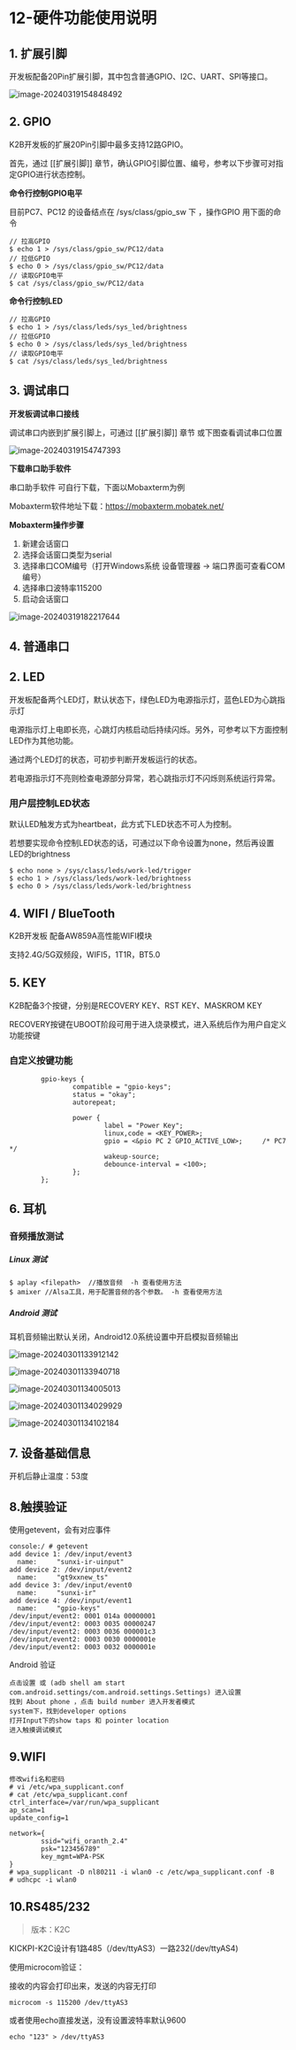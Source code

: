 # 12-硬件功能使用说明





## 1. 扩展引脚

开发板配备20Pin扩展引脚，其中包含普通GPIO、I2C、UART、SPI等接口。

![image-20240319154848492](http://tanzhtanzh.oss-cn-shenzhen.aliyuncs.com/img/image-20240319154848492.png)



## 2. GPIO

K2B开发板的扩展20Pin引脚中最多支持12路GPIO。

首先，通过 [[扩展引脚]] 章节，确认GPIO引脚位置、编号，参考以下步骤可对指定GPIO进行状态控制。



**命令行控制GPIO电平**

目前PC7、PC12 的设备结点在 /sys/class/gpio_sw 下 ，操作GPIO 用下面的命令

```shell
// 拉高GPIO
$ echo 1 > /sys/class/gpio_sw/PC12/data
// 拉低GPIO
$ echo 0 > /sys/class/gpio_sw/PC12/data
// 读取GPIO电平
$ cat /sys/class/gpio_sw/PC12/data
```



**命令行控制LED**

```
// 拉高GPIO
$ echo 1 > /sys/class/leds/sys_led/brightness
// 拉低GPIO
$ echo 0 > /sys/class/leds/sys_led/brightness
// 读取GPIO电平
$ cat /sys/class/leds/sys_led/brightness
```





## 3. 调试串口

**开发板调试串口接线**

调试串口内嵌到扩展引脚上，可通过 [[扩展引脚]] 章节 或下图查看调试串口位置

![image-20240319154747393](http://tanzhtanzh.oss-cn-shenzhen.aliyuncs.com/img/image-20240319154747393.png)



**下载串口助手软件**

串口助手软件 可自行下载，下面以Mobaxterm为例

Mobaxterm软件地址下载：https://mobaxterm.mobatek.net/



**Mobaxterm操作步骤**

1. 新建会话窗口
2. 选择会话窗口类型为serial
3. 选择串口COM编号（打开Windows系统 设备管理器 -> 端口界面可查看COM编号）
4. 选择串口波特率115200
5. 启动会话窗口



![image-20240319182217644](http://tanzhtanzh.oss-cn-shenzhen.aliyuncs.com/img/image-20240319182217644.png)





## 4. 普通串口







## 2. LED

开发板配备两个LED灯，默认状态下，绿色LED为电源指示灯，蓝色LED为心跳指示灯

电源指示灯上电即长亮，心跳灯内核启动后持续闪烁。另外，可参考以下方面控制LED作为其他功能。

通过两个LED灯的状态，可初步判断开发板运行的状态。

若电源指示灯不亮则检查电源部分异常，若心跳指示灯不闪烁则系统运行异常。



### 用户层控制LED状态

默认LED触发方式为heartbeat，此方式下LED状态不可人为控制。

若想要实现命令控制LED状态的话，可通过以下命令设置为none，然后再设置LED的brightness

```
$ echo none > /sys/class/leds/work-led/trigger
$ echo 1 > /sys/class/leds/work-led/brightness
$ echo 0 > /sys/class/leds/work-led/brightness
```



## 4. WIFI / BlueTooth

K2B开发板 配备AW859A高性能WIFI模块

支持2.4G/5G双频段，WIFI5，1T1R，BT5.0



## 5. KEY

K2B配备3个按键，分别是RECOVERY KEY、RST KEY、MASKROM KEY

RECOVERY按键在UBOOT阶段可用于进入烧录模式，进入系统后作为用户自定义功能按键



### 自定义按键功能

```
        gpio-keys {
                compatible = "gpio-keys";
                status = "okay";
                autorepeat;

                power {
                        label = "Power Key";
                        linux,code = <KEY_POWER>;
                        gpio = <&pio PC 2 GPIO_ACTIVE_LOW>;     /* PC7 */
                        wakeup-source;
                        debounce-interval = <100>;
                };
        };
```



## 6. 耳机

### 音频播放测试

##### Linux 测试

```
$ aplay <filepath>  //播放音频  -h 查看使用方法
$ amixer //Alsa工具，用于配置音频的各个参数。 -h 查看使用方法
```

##### Android 测试

耳机音频输出默认关闭，Android12.0系统设置中开启模拟音频输出

![image-20240301133912142](http://tanzhtanzh.oss-cn-shenzhen.aliyuncs.com/img/image-20240301133912142.png)

![image-20240301133940718](http://tanzhtanzh.oss-cn-shenzhen.aliyuncs.com/img/image-20240301133940718.png)

![image-20240301134005013](http://tanzhtanzh.oss-cn-shenzhen.aliyuncs.com/img/image-20240301134005013.png)

![image-20240301134029929](http://tanzhtanzh.oss-cn-shenzhen.aliyuncs.com/img/image-20240301134029929.png)

![image-20240301134102184](http://tanzhtanzh.oss-cn-shenzhen.aliyuncs.com/img/image-20240301134102184.png)







## 7. 设备基础信息

开机后静止温度：53度





## 8.触摸验证

使用getevent，会有对应事件

```
console:/ # getevent
add device 1: /dev/input/event3
  name:     "sunxi-ir-uinput"
add device 2: /dev/input/event2
  name:     "gt9xxnew_ts"
add device 3: /dev/input/event0
  name:     "sunxi-ir"
add device 4: /dev/input/event1
  name:     "gpio-keys"
/dev/input/event2: 0001 014a 00000001
/dev/input/event2: 0003 0035 00000247
/dev/input/event2: 0003 0036 000001c3
/dev/input/event2: 0003 0030 0000001e
/dev/input/event2: 0003 0032 0000001e
```



Android 验证

```
点击设置 或 (adb shell am start com.android.settings/com.android.settings.Settings) 进入设置
找到 About phone ，点击 build number 进入开发者模式
system下，找到developer options
打开Input下的show taps 和 pointer location
进入触摸调试模式
```



## 9.WIFI

```shell
修改wifi名和密码
# vi /etc/wpa_supplicant.conf
# cat /etc/wpa_supplicant.conf
ctrl_interface=/var/run/wpa_supplicant
ap_scan=1
update_config=1

network={
        ssid="wifi_oranth_2.4"
        psk="123456789"
        key_mgmt=WPA-PSK
}
# wpa_supplicant -D nl80211 -i wlan0 -c /etc/wpa_supplicant.conf -B
# udhcpc -i wlan0
```



## 10.RS485/232

> 版本：K2C

KICKPI-K2C设计有1路485（/dev/ttyAS3）一路232(/dev/ttyAS4)

使用microcom验证：

接收的内容会打印出来，发送的内容无打印

```shell
microcom -s 115200 /dev/ttyAS3
```

或者使用echo直接发送，没有设置波特率默认9600

```
echo "123" > /dev/ttyAS3
```

